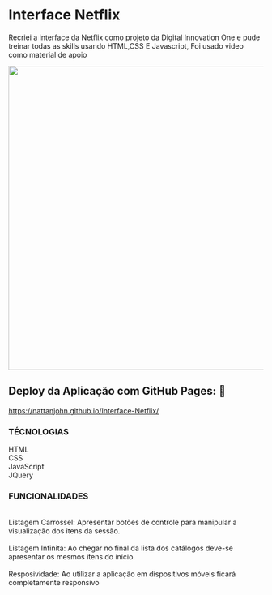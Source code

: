 <h1>Interface Netflix</h1>

<p>Recriei a interface da Netflix como projeto da Digital Innovation One e pude treinar todas as skills usando HTML,CSS E Javascript,
  Foi usado video como material de apoio
<p align ="center">
  <img width="600" src="src/gif.gif">
  </p>
  
  ## Deploy da Aplicação com GitHub Pages: :dash:
https://nattanjohn.github.io/Interface-Netflix/
  
<h3>TÉCNOLOGIAS</h3>
  HTML</br>
  CSS</br>
  JavaScript</br>
  JQuery

<h3>FUNCIONALIDADES</h3></br>
Listagem Carrossel: Apresentar botões de controle para manipular a visualização dos itens da sessão.</br></br>
Listagem Infinita: Ao chegar no final da lista dos catálogos deve-se apresentar os mesmos itens do início.</br></br>
Resposividade: Ao utilizar a aplicação em dispositivos móveis ficará completamente responsivo</br>
  
